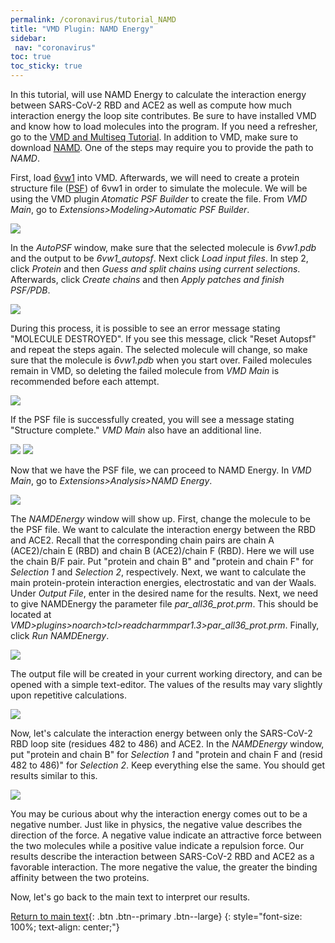 ```yaml
---
permalink: /coronavirus/tutorial_NAMD
title: "VMD Plugin: NAMD Energy"
sidebar: 
 nav: "coronavirus"
toc: true
toc_sticky: true
---
```


In this tutorial, will use NAMD Energy to calculate the interaction energy between SARS-CoV-2 RBD and ACE2 as well as compute how much interaction energy the loop site contributes. Be sure to have installed VMD and know how to load molecules into the program. If you need a refresher, go to the <a href="tutorial_multiseq" target="_blank">VMD and Multiseq Tutorial</a>. In addition to VMD, make sure to download <a href="https://www.ks.uiuc.edu/Development/Download/download.cgi?PackageName=NAMD" target="_blank">NAMD</a>. One of the steps may require you to provide the path to *NAMD*.

First, load <a href="https://www.rcsb.org/structure/6vw1" target="_blank">6vw1</a> into VMD. Afterwards, we will need to create a protein structure file (<a href="https://www.ks.uiuc.edu/Training/Tutorials/namd/namd-tutorial-unix-html/node23.html" target="_blank">PSF</a>) of 6vw1 in order to simulate the molecule. We will be using the VMD plugin *Atomatic PSF Builder* to create the file. From *VMD Main*, go to *Extensions>Modeling>Automatic PSF Builder*.

<img src="../_pages/coronavirus/files/NAMDTutorial/Image1.png">

In the *AutoPSF* window, make sure that the selected molecule is *6vw1.pdb* and the output to be *6vw1_autopsf*. Next click *Load input files*. In step 2, click *Protein* and then *Guess and split chains using current selections*. Afterwards, click *Create chains* and then *Apply patches and finish PSF/PDB*. 

<img src="../_pages/coronavirus/files/NAMDTutorial/Image2.png">

During this process, it is possible to see an error message stating "MOLECULE DESTROYED". If you see this message, click "Reset Autopsf" and repeat the steps again. The selected molecule will change, so make sure that the molecule is *6vw1.pdb* when you start over. Failed molecules remain in VMD, so deleting the failed molecule from *VMD Main* is recommended before each attempt.

<img src="../_pages/coronavirus/files/NAMDTutorial/Image3.png">

If the PSF file is successfully created, you will see a message stating "Structure complete." *VMD Main* also have an additional line.

<img src="../_pages/coronavirus/files/NAMDTutorial/Image4.png">

<img src="../_pages/coronavirus/files/NAMDTutorial/Image5.png">

Now that we have the PSF file, we can proceed to NAMD Energy. In *VMD Main*, go to *Extensions>Analysis>NAMD Energy*.

<img src="../_pages/coronavirus/files/NAMDTutorial/Image6.png">

The *NAMDEnergy* window will show up. First, change the molecule to be the PSF file. We want to calculate the interaction energy between the RBD and ACE2. Recall that the corresponding chain pairs are chain A (ACE2)/chain E (RBD) and chain B (ACE2)/chain F (RBD). Here we will use the chain B/F pair. Put "protein and chain B" and "protein and chain F" for *Selection 1* and *Selection 2*, respectively. Next, we want to calculate the main protein-protein interaction energies, electrostatic and van der Waals. Under *Output File*, enter in the desired name for the results. Next, we need to give NAMDEnergy the parameter file *par_all36_prot.prm*. This should be located at *VMD>plugins>noarch>tcl>readcharmmpar1.3>par_all36_prot.prm*. Finally, click *Run NAMDEnergy*.

<img src="../_pages/coronavirus/files/NAMDTutorial/Image7.png">

The output file will be created in your current working directory, and can be opened with a simple text-editor. The values of the results may vary slightly upon repetitive calculations.

<img src="../_pages/coronavirus/files/NAMDTutorial/Image8.png">

Now, let's calculate the interaction energy between only the SARS-CoV-2 RBD loop site (residues 482 to 486) and ACE2. In the *NAMDEnergy* window, put "protein and chain B" for *Selection 1* and "protein and chain F and (resid 482 to 486)" for *Selection 2*. Keep everything else the same. You should get results similar to this.


<img src="../_pages/coronavirus/files/NAMDTutorial/LoopEnergyOutput.png">
 
You may be curious about why the interaction energy comes out to be a negative number. Just like in physics, the negative value describes the direction of the force. A negative value indicate an attractive force between the two molecules while a positive value indicate a repulsion force. Our results describe the interaction between SARS-CoV-2 RBD and ACE2 as a favorable interaction. The more negative the value, the greater the binding affinity between the two proteins.

Now, let's go back to the main text to interpret our results.

[Return to main text](NAMD){: .btn .btn--primary .btn--large}
{: style="font-size: 100%; text-align: center;"}
